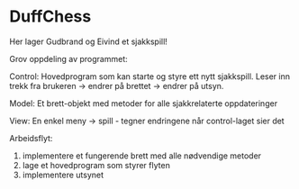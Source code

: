 DuffChess
=========
Her lager Gudbrand og Eivind et sjakkspill!

Grov oppdeling av programmet:

Control:
Hovedprogram som kan starte og styre ett nytt sjakkspill.
Leser inn trekk fra brukeren -> endrer på brettet -> endrer på utsyn.

Model:
Et brett-objekt med metoder for alle sjakkrelaterte oppdateringer

View:
En enkel meny -> spill - tegner endringene når control-laget sier det

Arbeidsflyt:

1) implementere et fungerende brett med alle nødvendige metoder
2) lage et hovedprogram som styrer flyten
3) implementere utsynet

